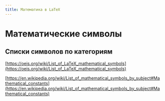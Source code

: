 ```yaml
---
title: Математика в LaTeX
---
```


# Математические символы

## Списки символов по категориям

[https://oeis.org/wiki/List_of_LaTeX_mathematical_symbols](https://oeis.org/wiki/List_of_LaTeX_mathematical_symbols)

[https://en.wikipedia.org/wiki/List_of_mathematical_symbols_by_subject#Mathematical_constants](https://en.wikipedia.org/wiki/List_of_mathematical_symbols_by_subject#Mathematical_constants)

